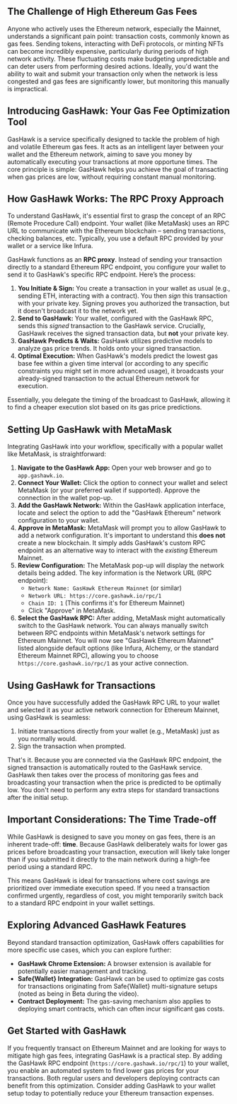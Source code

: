 ## The Challenge of High Ethereum Gas Fees

Anyone who actively uses the Ethereum network, especially the Mainnet, understands a significant pain point: transaction costs, commonly known as gas fees. Sending tokens, interacting with DeFi protocols, or minting NFTs can become incredibly expensive, particularly during periods of high network activity. These fluctuating costs make budgeting unpredictable and can deter users from performing desired actions. Ideally, you'd want the ability to wait and submit your transaction only when the network is less congested and gas fees are significantly lower, but monitoring this manually is impractical.

## Introducing GasHawk: Your Gas Fee Optimization Tool

GasHawk is a service specifically designed to tackle the problem of high and volatile Ethereum gas fees. It acts as an intelligent layer between your wallet and the Ethereum network, aiming to save you money by automatically executing your transactions at more opportune times. The core principle is simple: GasHawk helps you achieve the goal of transacting when gas prices are low, without requiring constant manual monitoring.

## How GasHawk Works: The RPC Proxy Approach

To understand GasHawk, it's essential first to grasp the concept of an RPC (Remote Procedure Call) endpoint. Your wallet (like MetaMask) uses an RPC URL to communicate with the Ethereum blockchain – sending transactions, checking balances, etc. Typically, you use a default RPC provided by your wallet or a service like Infura.

GasHawk functions as an **RPC proxy**. Instead of sending your transaction directly to a standard Ethereum RPC endpoint, you configure your wallet to send it to GasHawk's specific RPC endpoint. Here’s the process:

1.  **You Initiate & Sign:** You create a transaction in your wallet as usual (e.g., sending ETH, interacting with a contract). You then *sign* this transaction with your private key. Signing proves you authorized the transaction, but it doesn't broadcast it to the network yet.
2.  **Send to GasHawk:** Your wallet, configured with the GasHawk RPC, sends this *signed* transaction to the GasHawk service. Crucially, GasHawk receives the signed transaction data, but **not** your private key.
3.  **GasHawk Predicts & Waits:** GasHawk utilizes predictive models to analyze gas price trends. It holds onto your signed transaction.
4.  **Optimal Execution:** When GasHawk's models predict the lowest gas base fee within a given time interval (or according to any specific constraints you might set in more advanced usage), it broadcasts your already-signed transaction to the actual Ethereum network for execution.

Essentially, you delegate the timing of the broadcast to GasHawk, allowing it to find a cheaper execution slot based on its gas price predictions.

## Setting Up GasHawk with MetaMask

Integrating GasHawk into your workflow, specifically with a popular wallet like MetaMask, is straightforward:

1.  **Navigate to the GasHawk App:** Open your web browser and go to `app.gashawk.io`.
2.  **Connect Your Wallet:** Click the option to connect your wallet and select MetaMask (or your preferred wallet if supported). Approve the connection in the wallet pop-up.
3.  **Add the GasHawk Network:** Within the GasHawk application interface, locate and select the option to add the "GasHawk Ethereum" network configuration to your wallet.
4.  **Approve in MetaMask:** MetaMask will prompt you to allow GasHawk to add a network configuration. It's important to understand this **does not** create a new blockchain. It simply adds GasHawk's custom RPC endpoint as an alternative way to interact with the *existing* Ethereum Mainnet.
5.  **Review Configuration:** The MetaMask pop-up will display the network details being added. The key information is the Network URL (RPC endpoint):
    *   `Network Name: GasHawk Ethereum Mainnet` (or similar)
    *   `Network URL: https://core.gashawk.io/rpc/1`
    *   `Chain ID: 1` (This confirms it's for Ethereum Mainnet)
    *   Click "Approve" in MetaMask.
6.  **Select the GasHawk RPC:** After adding, MetaMask might automatically switch to the GasHawk network. You can always manually switch between RPC endpoints within MetaMask's network settings for Ethereum Mainnet. You will now see "GasHawk Ethereum Mainnet" listed alongside default options (like Infura, Alchemy, or the standard Ethereum Mainnet RPC), allowing you to choose `https://core.gashawk.io/rpc/1` as your active connection.

## Using GasHawk for Transactions

Once you have successfully added the GasHawk RPC URL to your wallet and selected it as your active network connection for Ethereum Mainnet, using GasHawk is seamless:

1.  Initiate transactions directly from your wallet (e.g., MetaMask) just as you normally would.
2.  Sign the transaction when prompted.

That's it. Because you are connected via the GasHawk RPC endpoint, the signed transaction is automatically routed to the GasHawk service. GasHawk then takes over the process of monitoring gas fees and broadcasting your transaction when the price is predicted to be optimally low. You don't need to perform any extra steps for standard transactions after the initial setup.

## Important Considerations: The Time Trade-off

While GasHawk is designed to save you money on gas fees, there is an inherent trade-off: **time**. Because GasHawk deliberately waits for lower gas prices before broadcasting your transaction, execution will likely take longer than if you submitted it directly to the main network during a high-fee period using a standard RPC.

This means GasHawk is ideal for transactions where cost savings are prioritized over immediate execution speed. If you need a transaction confirmed urgently, regardless of cost, you might temporarily switch back to a standard RPC endpoint in your wallet settings.

## Exploring Advanced GasHawk Features

Beyond standard transaction optimization, GasHawk offers capabilities for more specific use cases, which you can explore further:

*   **GasHawk Chrome Extension:** A browser extension is available for potentially easier management and tracking.
*   **Safe{Wallet} Integration:** GasHawk can be used to optimize gas costs for transactions originating from Safe{Wallet} multi-signature setups (noted as being in Beta during the video).
*   **Contract Deployment:** The gas-saving mechanism also applies to deploying smart contracts, which can often incur significant gas costs.

## Get Started with GasHawk

If you frequently transact on Ethereum Mainnet and are looking for ways to mitigate high gas fees, integrating GasHawk is a practical step. By adding the GasHawk RPC endpoint (`https://core.gashawk.io/rpc/1`) to your wallet, you enable an automated system to find lower gas prices for your transactions. Both regular users and developers deploying contracts can benefit from this optimization. Consider adding GasHawk to your wallet setup today to potentially reduce your Ethereum transaction expenses.